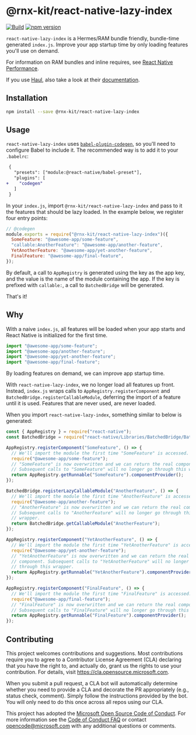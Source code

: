 # @rnx-kit/react-native-lazy-index

[![Build](https://github.com/microsoft/rnx-kit/actions/workflows/build.yml/badge.svg)](https://github.com/microsoft/rnx-kit/actions/workflows/build.yml)
[![npm version](https://img.shields.io/npm/v/@rnx-kit/react-native-lazy-index)](https://www.npmjs.com/package/@rnx-kit/react-native-lazy-index)

`react-native-lazy-index` is a Hermes/RAM bundle friendly, bundle-time generated
`index.js`. Improve your app startup time by only loading features you'll use on
demand.

For information on RAM bundles and inline requires, see
[React Native Performance](https://reactnative.dev/docs/ram-bundles-inline-requires).

If you use [Haul](https://github.com/callstack/haul), also take a look at their
[documentation](https://github.com/callstack/haul/blob/2c68e97766f9f6c2632c46e40631bd7aaacdc75b/docs/CLI%20Commands.md#haul-ram-bundle).

## Installation

```sh
npm install --save @rnx-kit/react-native-lazy-index
```

## Usage

`react-native-lazy-index` uses
[`babel-plugin-codegen`](https://github.com/kentcdodds/babel-plugin-codegen#configure-with-babel),
so you'll need to configure Babel to include it. The recommended way is to add
it to your `.babelrc`:

```diff
 {
   "presets": ["module:@react-native/babel-preset"],
   "plugins": [
+    "codegen"
   ]
 }
```

In your `index.js`, import `@rnx-kit/react-native-lazy-index` and pass to it the
features that should be lazy loaded. In the example below, we register four
entry points:

```js
// @codegen
module.exports = require("@rnx-kit/react-native-lazy-index")({
  SomeFeature: "@awesome-app/some-feature",
  "callable:AnotherFeature": "@awesome-app/another-feature",
  YetAnotherFeature: "@awesome-app/yet-another-feature",
  FinalFeature: "@awesome-app/final-feature",
});
```

By default, a call to `AppRegistry` is generated using the key as the app key,
and the value is the name of the module containing the app. If the key is
prefixed with `callable:`, a call to `BatchedBridge` will be generated.

That's it!

## Why

With a naive `index.js`, all features will be loaded when your app starts and
React Native is initialized for the first time.

```js
import "@awesome-app/some-feature";
import "@awesome-app/another-feature";
import "@awesome-app/yet-another-feature";
import "@awesome-app/final-feature";
```

By loading features on demand, we can improve app startup time.

With `react-native-lazy-index`, we no longer load all features up front.
Instead, `index.js` wraps calls to `AppRegistry.registerComponent` and
`BatchedBridge.registerCallableModule`, deferring the import of a feature until
it is used. Features that are never used, are never loaded.

When you import `react-native-lazy-index`, something similar to below is
generated:

```js
const { AppRegistry } = require("react-native");
const BatchedBridge = require("react-native/Libraries/BatchedBridge/BatchedBridge");

AppRegistry.registerComponent("SomeFeature", () => {
  // We'll import the module the first time "SomeFeature" is accessed.
  require("@awesome-app/some-feature");
  // "SomeFeature" is now overwritten and we can return the real component.
  // Subsequent calls to "SomeFeature" will no longer go through this wrapper.
  return AppRegistry.getRunnable("SomeFeature").componentProvider();
});

BatchedBridge.registerLazyCallableModule("AnotherFeature", () => {
  // We'll import the module the first time "AnotherFeature" is accessed.
  require("@awesome-app/another-feature");
  // "AnotherFeature" is now overwritten and we can return the real component.
  // Subsequent calls to "AnotherFeature" will no longer go through this
  // wrapper.
  return BatchedBridge.getCallableModule("AnotherFeature");
});

AppRegistry.registerComponent("YetAnotherFeature", () => {
  // We'll import the module the first time "YetAnotherFeature" is accessed.
  require("@awesome-app/yet-another-feature");
  // "YetAnotherFeature" is now overwritten and we can return the real
  // component. Subsequent calls to "YetAnotherFeature" will no longer go
  // through this wrapper.
  return AppRegistry.getRunnable("YetAnotherFeature").componentProvider();
});

AppRegistry.registerComponent("FinalFeature", () => {
  // We'll import the module the first time "FinalFeature" is accessed.
  require("@awesome-app/final-feature");
  // "FinalFeature" is now overwritten and we can return the real component.
  // Subsequent calls to "FinalFeature" will no longer go through this wrapper.
  return AppRegistry.getRunnable("FinalFeature").componentProvider();
});
```

## Contributing

This project welcomes contributions and suggestions. Most contributions require
you to agree to a Contributor License Agreement (CLA) declaring that you have
the right to, and actually do, grant us the rights to use your contribution. For
details, visit https://cla.opensource.microsoft.com.

When you submit a pull request, a CLA bot will automatically determine whether
you need to provide a CLA and decorate the PR appropriately (e.g., status check,
comment). Simply follow the instructions provided by the bot. You will only need
to do this once across all repos using our CLA.

This project has adopted the
[Microsoft Open Source Code of Conduct](https://opensource.microsoft.com/codeofconduct/).
For more information see the
[Code of Conduct FAQ](https://opensource.microsoft.com/codeofconduct/faq/) or
contact [opencode@microsoft.com](mailto:opencode@microsoft.com) with any
additional questions or comments.
